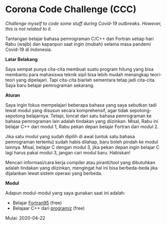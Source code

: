 # Corona Code Challenge (CCC)

_Challenge myself to code some stuff during Covid-19 outbreaks. However, this is not related to it._

Tantangan belajar bahasa pemrograman C/C++ dan Fortran setiap hari Rabu (wajib) dan kapanpun saat ingin (mubah) selama masa pandemi Covid-19 di Indonesia.

**Latar Belakang**

Saya sempat punya cita-cita membuat suatu program hitung yang bisa membantu para mahasiswa teknik sipil bisa lebih mudah menangkap teori-teori yang dipelajari. Tapi cita-cita biarlah sementara tetap jadi cita-cita. Saya baru belajar pemrograman sekarang.

**Aturan**

Saya ingin fokus mempelajari beberapa bahasa yang saya sebutkan tadi lewat modul yang disusun secara komprehensif, agar tidak sepotong-sepotong belajarnya. Tetapi, loncat dari satu bahasa pemrograman ke bahasa pemrograman lain adalah tindakan yang diizinkan. Misal, Rabu ini belajar C++ dari modul 1, Rabu pekan depan belajar Fortran dari modul 2.

Jika satu modul yang sudah dipilih di awal (untuk satu bahasa pemrograman tertentu) sudah habis dilahap, baru boleh pindah ke modul lainnya. Misal, belajar C dengan modul 3, jika pekan depan ingin belajar C lagi harus pakai modul 3, jangan cari modul baru. Habiskan!

Mencari informasi/cara kerja compiler atau piranti/tool yang dibutuhkan adalah tindakan yang diizinkan, mengingat hal ini bisa berbeda-beda jika dijalankan lewat sistem operasi yang berbeda.

**Modul**

Adapun modul-modul yang saya gunakan saat ini adalah:

- Belajar [Fortran95](https://www.fortrantutorial.com/) (free)
- Belajaar C++ dari [programiz](https://www.programiz.com/cpp-programming) (free)

Mulai: 2020-04-22